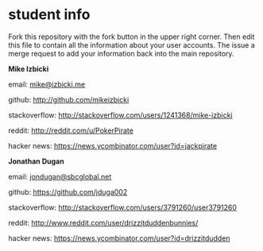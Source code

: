 # student info

Fork this repository with the fork button in the upper right corner.  Then edit this file to contain all the information about your user accounts.  The issue a merge request to add your information back into the main repository.

**Mike Izbicki**

email: mike@izbicki.me

github: http://github.com/mikeizbicki

stackoverflow: http://stackoverflow.com/users/1241368/mike-izbicki

reddit: http://reddit.com/u/PokerPirate

hacker news: https://news.ycombinator.com/user?id=jackpirate

**Jonathan Dugan**

email: jondugan@sbcglobal.net

github: https://github.com/jduga002

stackoverflow: http://stackoverflow.com/users/3791260/user3791260

reddit: http://www.reddit.com/user/drizzitduddenbunnies/

hacker news: https://news.ycombinator.com/user?id=drizzitdudden
